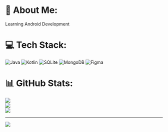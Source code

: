 # 💫 About Me:
Learning Android Development


# 💻 Tech Stack:
![Java](https://img.shields.io/badge/java-%23ED8B00.svg?style=for-the-badge&logo=openjdk&logoColor=white) ![Kotlin](https://img.shields.io/badge/kotlin-%237F52FF.svg?style=for-the-badge&logo=kotlin&logoColor=white) ![SQLite](https://img.shields.io/badge/sqlite-%2307405e.svg?style=for-the-badge&logo=sqlite&logoColor=white) ![MongoDB](https://img.shields.io/badge/MongoDB-%234ea94b.svg?style=for-the-badge&logo=mongodb&logoColor=white) ![Figma](https://img.shields.io/badge/figma-%23F24E1E.svg?style=for-the-badge&logo=figma&logoColor=white)
# 📊 GitHub Stats:
![](https://github-readme-stats.vercel.app/api?username=pherasymchuk&theme=dracula&hide_border=false&include_all_commits=true&count_private=true)<br/>
![](https://github-readme-streak-stats.herokuapp.com/?user=pherasymchuk&theme=dracula&hide_border=false)<br/>
![](https://github-readme-stats.vercel.app/api/top-langs/?username=pherasymchuk&theme=dracula&hide_border=false&include_all_commits=true&count_private=true&layout=compact)

---
[![](https://visitcount.itsvg.in/api?id=pherasymchuk&icon=0&color=0)](https://visitcount.itsvg.in)

<!-- Proudly created with GPRM ( https://gprm.itsvg.in ) -->
